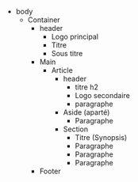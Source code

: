 - body
    - Container
      - header
        - Logo principal
        - Titre
        - Sous titre
      - Main
        - Article
          - header
            - titre h2
            - Logo secondaire
            - paragraphe
          - Aside (aparté)
            - Paragraphe
          - Section
            - Titre (Synopsis)
            - Paragraphe
            - Paragraphe
            - Paragraphe
      - Footer